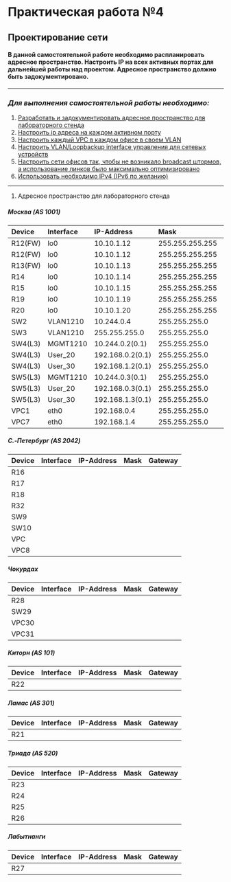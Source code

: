 # Практическая работа №4
## Проектирование сети
#### В данной самостоятельной работе необходимо распланировать адресное пространство. Настроить IP на всех активных портах для дальнейшей работы над проектом. Адресное пространство должно быть задокументировано.
------------
### *Для выполнения самостоятельной работы необходимо:*
1. [Разработать и задокументировать адресное пространство для лабораторного стенда](#создание-сети-и-настройка-основных-параметров-устройства)
2. [Настроить ip адреса на каждом активном порту](#создание-сети-и-настройка-основных-параметров-устройства)
3. [Настроить каждый VPC в каждом офисе в своем VLAN](#создание-сети-и-настройка-основных-параметров-устройства)
4. [Настроить VLAN/Loopbackup interface управления для сетевых устройств](#создание-сети-и-настройка-основных-параметров-устройства)
5. [Настроить сети офисов так, чтобы не возникало broadcast штормов, а использование линков было максимально оптимизировано](#создание-сети-и-настройка-основных-параметров-устройства)
6. [Использовать необходимо IPv4 (IPv6 по желанию)](#создание-сети-и-настройка-основных-параметров-устройства)
------------
1. Адресное пространство для лабораторного стенда
##### ***Москва (AS 1001)***
| Device | Interface | IP-Address | Mask | Gateway |
| :------------ | :------------ | :------------ | :------------ | :------------ |
| R12(FW) | lo0 | 10.10.1.12  | 255.255.255.255 | - |
| R12(FW) | lo0 | 10.10.1.12  | 255.255.255.255 | - |
| R13(FW) | lo0 | 10.10.1.13 | 255.255.255.255 | - |
| R14 | lo0 | 10.10.1.14 | 255.255.255.255 | - |
| R15 | lo0 | 10.10.1.15 | 255.255.255.255 | - |
| R19 | lo0 | 10.10.1.19 | 255.255.255.255 | - |
| R20 | lo0 | 10.10.1.20 | 255.255.255.255 | - |
| SW2 | VLAN1210 | 10.244.0.4 | 255.255.255.0 | 10.244.0.1 |
| SW3 | VLAN1210 | 255.255.255.0 | 255.255.255.0 | 10.244.0.1 |
| SW4(L3) | MGMT1210 | 10.244.0.2(0.1) | 255.255.255.0 | - |
| SW4(L3) | User_20 | 192.168.0.2(0.1) | 255.255.255.0 | - |
| SW4(L3) | User_30 | 192.168.1.2(0.1) | 255.255.255.0 | - |
| SW5(L3) | MGMT1210 | 10.244.0.3(0.1) | 255.255.255.0 | - |
| SW5(L3) | User_20 | 192.168.0.3(0.1) | 255.255.255.0 | - |
| SW5(L3) | User_30 | 192.168.1.3(0.1) | 255.255.255.0 | - |
| VPC1 | eth0 | 192.168.0.4 | 255.255.255.0 | 192.168.0.1 |
| VPC7 | eth0 | 192.168.1.4 | 255.255.255.0 | 192.168.1.1 |

##### ***C.-Петербург (AS 2042)***
| Device | Interface | IP-Address | Mask | Gateway |
| :------------ | :------------ | :------------ | :------------ | :------------ |
| R16 |   |   |   |   |
| R17 |   |   |   |   |
| R18 |   |   |   |   |
| R32 |   |   |   |   |
| SW9 |   |   |   |   |
| SW10 |   |   |   |   |
| VPC |   |   |   |   |
| VPC8 |   |   |   |   |

##### ***Чокурдах***
| Device | Interface | IP-Address | Mask | Gateway |
| :------------ | :------------ | :------------ | :------------ | :------------ |
| R28 |   |   |   |   |
| SW29 |   |   |   |   |
| VPC30 |   |   |   |   |
| VPC31 |   |   |   |   |

##### ***Киторн (AS 101)***
| Device | Interface | IP-Address | Mask | Gateway |
| :------------ | :------------ | :------------ | :------------ | :------------ |
| R22 |   |   |   |   |

##### ***Ламас (AS 301)***
| Device | Interface | IP-Address | Mask | Gateway |
| :------------ | :------------ | :------------ | :------------ | :------------ |
| R21 |   |   |   |   |

##### ***Триада (AS 520)***
| Device | Interface | IP-Address | Mask | Gateway |
| :------------ | :------------ | :------------ | :------------ | :------------ |
| R23 |   |   |   |   |
| R24 |   |   |   |   |
| R25 |   |   |   |   |
| R26 |   |   |   |   |

##### ***Лабытнанги***
| Device | Interface | IP-Address | Mask | Gateway |
| :------------ | :------------ | :------------ | :------------ | :------------ |
| R27 |   |   |   |   |
